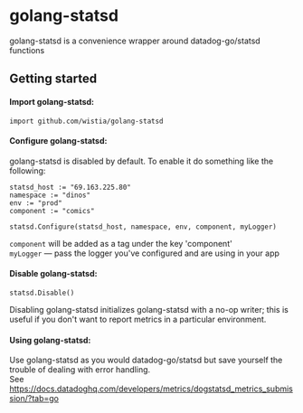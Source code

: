 # golang-statsd

golang-statsd is a convenience wrapper around datadog-go/statsd functions

## Getting started
#### Import golang-statsd:
`import github.com/wistia/golang-statsd`
#### Configure golang-statsd:

golang-statsd is disabled by default. To enable it do something like the following:

```
statsd_host := "69.163.225.80"  
namespace := "dinos"
env := "prod"
component := "comics"  

statsd.Configure(statsd_host, namespace, env, component, myLogger)  
```
`component` will be added as a tag under the key 'component'  
`myLogger` — pass the logger you've configured and are using in your app

#### Disable golang-statsd:
`statsd.Disable()`  

Disabling golang-statsd initializes golang-statsd with a no-op writer; this is useful if you don't want to report metrics in a particular environment.  

#### Using golang-statsd:
Use golang-statsd as you would datadog-go/statsd but save yourself the trouble of dealing with error handling.  
See https://docs.datadoghq.com/developers/metrics/dogstatsd_metrics_submission/?tab=go
